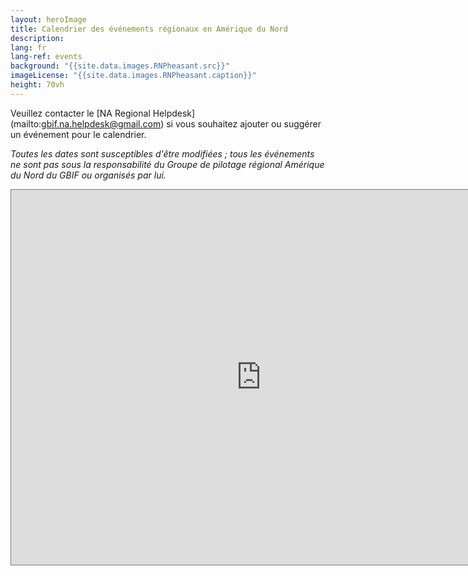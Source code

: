 ```yaml
---
layout: heroImage
title: Calendrier des événements régionaux en Amérique du Nord
description:
lang: fr
lang-ref: events
background: "{{site.data.images.RNPheasant.src}}"
imageLicense: "{{site.data.images.RNPheasant.caption}}"
height: 70vh
---
```


Veuillez contacter le [NA Regional Helpdesk] (mailto:gbif.na.helpdesk@gmail.com) si vous souhaitez ajouter ou suggérer un événement pour le calendrier.

*Toutes les dates sont susceptibles d'être modifiées ; tous les événements ne sont pas sous la responsabilité du Groupe de pilotage régional Amérique du Nord du GBIF ou organisés par lui.*

<iframe src="https://calendar.google.com/calendar/embed?height=600&hl=fr&wkst=1&bgcolor=%23ffffff&src=Z2JpZi5uYS5oZWxwZGVza0BnbWFpbC5jb20&src=YWRkcmVzc2Jvb2sjY29udGFjdHNAZ3JvdXAudi5jYWxlbmRhci5nb29nbGUuY29t&src=ZW4uY2FuYWRpYW4jaG9saWRheUBncm91cC52LmNhbGVuZGFyLmdvb2dsZS5jb20&src=ZW4ubWV4aWNhbiNob2xpZGF5QGdyb3VwLnYuY2FsZW5kYXIuZ29vZ2xlLmNvbQ&src=ZW4udXNhI2hvbGlkYXlAZ3JvdXAudi5jYWxlbmRhci5nb29nbGUuY29t&color=%23039BE5&color=%2333B679&color=%234285F4&color=%237CB342&color=%230B8043" style="border:solid 1px #777" width="800" height="600" frameborder="0" scrolling="no"></iframe>
